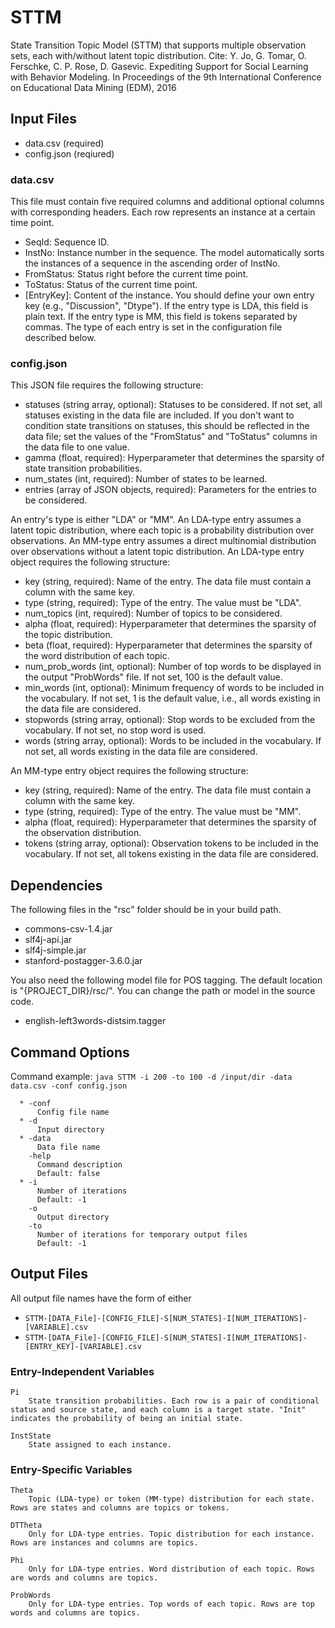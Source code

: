 # STTM

State Transition Topic Model (STTM) that supports multiple observation sets, each with/without latent topic distribution.
Cite: Y. Jo, G. Tomar, O. Ferschke, C. P. Rose, D. Gasevic. Expediting Support for Social Learning with Behavior Modeling. In Proceedings of the 9th International Conference on Educational Data Mining (EDM), 2016


## Input Files

* data.csv (required)
* config.json (reqiured)

### data.csv
This file must contain five required columns and additional optional columns with corresponding headers. Each row represents an instance at a certain time point.
* SeqId: Sequence ID.
* InstNo: Instance number in the sequence. The model automatically sorts the instances of a sequence in the ascending order of InstNo.
* FromStatus: Status right before the current time point.
* ToStatus: Status of the current time point.
* [EntryKey]: Content of the instance. You should define your own entry key (e.g., "Discussion", "Dtype"). If the entry type is LDA, this field is plain text. If the entry type is MM, this field is tokens separated by commas. The type of each entry is set in the configuration file described below.

### config.json
This JSON file requires the following structure:
* statuses (string array, optional): Statuses to be considered. If not set, all statuses existing in the data file are included. If you don't want to condition state transitions on statuses, this should be reflected in the data file; set the values of the "FromStatus" and "ToStatus" columns in the data file to one value.
* gamma (float, required): Hyperparameter that determines the sparsity of state transition probabilities.
* num_states (int, required): Number of states to be learned.
* entries (array of JSON objects, required): Parameters for the entries to be considered.

An entry's type is either "LDA" or "MM". An LDA-type entry assumes a latent topic distribution, where each topic is a probability distribution over observations. An MM-type entry assumes a direct multinomial distribution over observations without a latent topic distribution. 
An LDA-type entry object requires the following structure:
* key (string, required): Name of the entry. The data file must contain a column with the same key.
* type (string, required): Type of the entry. The value must be "LDA".
* num_topics (int, required): Number of topics to be considered.
* alpha (float, required): Hyperparameter that determines the sparsity of the topic distribution.
* beta (float, required): Hyperparameter that determines the sparsity of the word distribution of each topic.
* num_prob_words (int, optional): Number of top words to be displayed in the output "ProbWords" file. If not set, 100 is the default value.
* min_words (int, optional): Minimum frequency of words to be included in the vocabulary. If not set, 1 is the default value, i.e., all words existing in the data file are considered.
* stopwords (string array, optional): Stop words to be excluded from the vocabulary. If not set, no stop word is used.
* words (string array, optional): Words to be included in the vocabulary. If not set, all words existing in the data file are considered.

An MM-type entry object requires the following structure:
* key (string, required): Name of the entry. The data file must contain a column with the same key.
* type (string, required): Type of the entry. The value must be "MM".
* alpha (float, required): Hyperparameter that determines the sparsity of the observation distribution.
* tokens (string array, optional): Observation tokens to be included in the vocabulary. If not set, all tokens existing in the data file are considered.



## Dependencies

The following files in the "rsc" folder should be in your build path.
* commons-csv-1.4.jar
* slf4j-api.jar
* slf4j-simple.jar
* stanford-postagger-3.6.0.jar

You also need the following model file for POS tagging. The default location is "{PROJECT_DIR}/rsc/". You can change the path or model in the source code.
* english-left3words-distsim.tagger



## Command Options

Command example: `java STTM -i 200 -to 100 -d /input/dir -data data.csv -conf config.json`
```
  * -conf
      Config file name
  * -d
      Input directory
  * -data
      Data file name
    -help
      Command description
      Default: false
  * -i
      Number of iterations
      Default: -1
    -o
      Output directory
    -to
      Number of iterations for temporary output files
      Default: -1
```

## Output Files

All output file names have the form of either
* `STTM-[DATA_File]-[CONFIG_FILE]-S[NUM_STATES]-I[NUM_ITERATIONS]-[VARIABLE].csv`
* `STTM-[DATA_File]-[CONFIG_FILE]-S[NUM_STATES]-I[NUM_ITERATIONS]-[ENTRY_KEY]-[VARIABLE].csv`

### Entry-Independent Variables
	Pi
		State transition probabilities. Each row is a pair of conditional status and source state, and each column is a target state. "Init" indicates the probability of being an initial state.

	InstState
		State assigned to each instance.


### Entry-Specific Variables
	Theta
		Topic (LDA-type) or token (MM-type) distribution for each state. Rows are states and columns are topics or tokens.

	DTTheta
		Only for LDA-type entries. Topic distribution for each instance. Rows are instances and columns are topics.

	Phi
		Only for LDA-type entries. Word distribution of each topic. Rows are words and columns are topics.

	ProbWords
		Only for LDA-type entries. Top words of each topic. Rows are top words and columns are topics.


